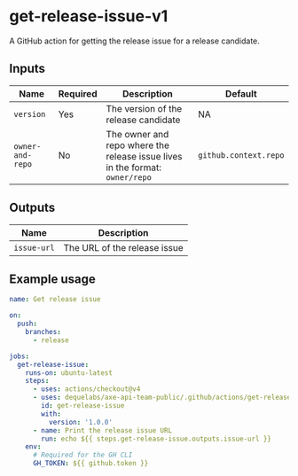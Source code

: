 # get-release-issue-v1

A GitHub action for getting the release issue for a release candidate.

## Inputs

| Name             | Required | Description                                                                  | Default               |
| ---------------- | -------- | ---------------------------------------------------------------------------- | --------------------- |
| `version`        | Yes      | The version of the release candidate                                         | NA                    |
| `owner-and-repo` | No       | The owner and repo where the release issue lives in the format: `owner/repo` | `github.context.repo` |

## Outputs

| Name        | Description                  |
| ----------- | ---------------------------- |
| `issue-url` | The URL of the release issue |

## Example usage

```yaml
name: Get release issue

on:
  push:
    branches:
      - release

jobs:
  get-release-issue:
    runs-on: ubuntu-latest
    steps:
      - uses: actions/checkout@v4
      - uses: dequelabs/axe-api-team-public/.github/actions/get-release-issue-v1@main
        id: get-release-issue
        with:
          version: '1.0.0'
      - name: Print the release issue URL
        run: echo ${{ steps.get-release-issue.outputs.issue-url }}
    env:
      # Required for the GH CLI
      GH_TOKEN: ${{ github.token }}
```
